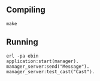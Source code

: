 Compiling
---------

    make

Running
-------

    erl -pa ebin
    application:start(manager).
    manager_server:send("Message").
    manager_server:test_cast("Cast").
